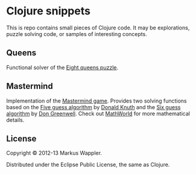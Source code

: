 # Clojure snippets

This is repo contains small pieces of Clojure code. 
It may be explorations, puzzle solving code, 
or samples of interesting concepts.

## Queens

Functional solver of the [Eight queens puzzle][q].

[q]: http://en.wikipedia.org/wiki/Eight_queens_puzzle "Wikipedia"

## Mastermind

Implementation of the [Mastermind game][m1]. 
Provides two solving functions based on the 
[Five guess algorithm][m2] by [Donald Knuth][m5]
and the [Six guess algorithm][m3] by [Don Greenwell][m6]. 
Check out [MathWorld][m4] for more mathematical details.

[m1]: http://en.wikipedia.org/wiki/Mastermind_(board_game) "Wikipedia"
[m2]: http://en.wikipedia.org/wiki/Mastermind_(board_game)#Five-guess_algorithm
      "Wikipedia"
[m3]: http://en.wikipedia.org/wiki/Mastermind_(board_game)#Six-guess_algorithm
      "Wikipedia"
[m4]: http://mathworld.wolfram.com/Mastermind.html "Wolfram MathWorld"
[m5]: http://en.wikipedia.org/wiki/Donald_Knuth "Wikipedia"
[m6]: http://math2.eku.edu/greenwell/ "Homepage"

## License

Copyright © 2012-13 Markus Wappler.

Distributed under the Eclipse Public License, the same as Clojure.
